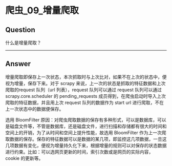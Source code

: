 # 爬虫_09_增量爬取


## Question
什么是增量爬取？

----

## Answer
增量爬取即保存上一次状态，本次抓取时与上次比对，如果不在上次的状态中，便视为增量，保存下来。对于 scrapy 来说，上一次的状态是抓取的特征数据和上次爬取的request 队列（url 列表），request 队列可以通过 request 队列可以通过scrapy.core.scheduler 的 pending_requests 成员得到，在爬虫启动时导入上次爬取的特征数据，并且用上次 request 队列的数据作为 start url 进行爬取，不在上一次状态中的数据便保存。

选用 BloomFilter 原因：对爬虫爬取数据的保存有多种形式，可以是数据库，可以是磁盘文件等，不管是数据库，还是磁盘文件，进行扫描和存储都有很大的时间和空间上的开销，为了从时间和空间上提升性能，故选用 BloomFilter 作为上一次爬取数据的保存。保存的特征数据可以是数据的某几项，即监控这几项数据，一旦这几项数据有变化，便视为增量持久化下来，根据增量的规则可以对保存的状态数据进行约束。比如：可以选网页更新的时间，索引次数或是网页的实际内容，cookie 的更新等。